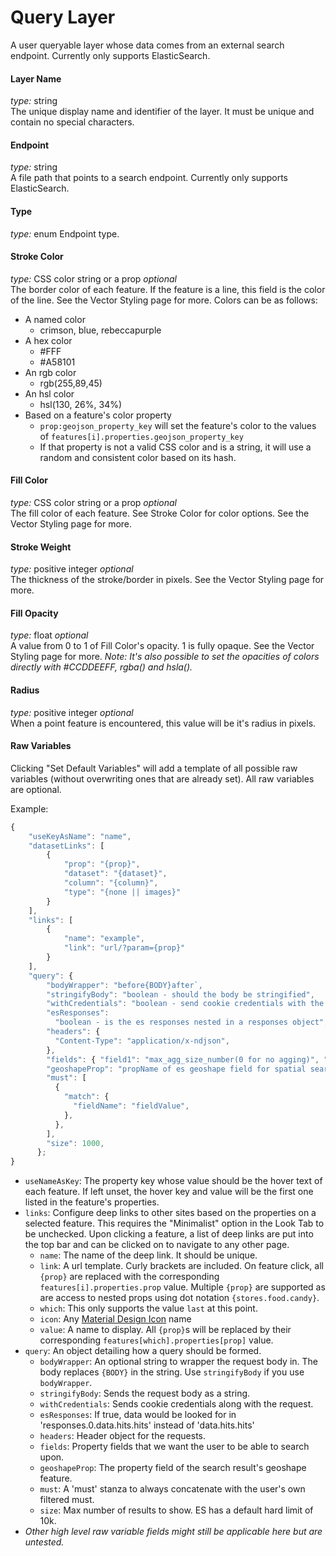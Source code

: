 # Query Layer

A user queryable layer whose data comes from an external search endpoint. Currently only supports ElasticSearch.

#### Layer Name

_type:_ string  
The unique display name and identifier of the layer. It must be unique and contain no special characters.

#### Endpoint

_type:_ string  
A file path that points to a search endpoint. Currently only supports ElasticSearch.

#### Type

_type:_ enum
Endpoint type.

#### Stroke Color

_type:_ CSS color string or a prop _optional_  
The border color of each feature. If the feature is a line, this field is the color of the line. See the Vector Styling page for more. Colors can be as follows:

- A named color
  - crimson, blue, rebeccapurple
- A hex color
  - #FFF
  - #A58101
- An rgb color
  - rgb(255,89,45)
- An hsl color
  - hsl(130, 26%, 34%)
- Based on a feature's color property
  - `prop:geojson_property_key` will set the feature's color to the values of `features[i].properties.geojson_property_key`
  - If that property is not a valid CSS color and is a string, it will use a random and consistent color based on its hash.

#### Fill Color

_type:_ CSS color string or a prop _optional_  
The fill color of each feature. See Stroke Color for color options. See the Vector Styling page for more.

#### Stroke Weight

_type:_ positive integer _optional_  
The thickness of the stroke/border in pixels. See the Vector Styling page for more.

#### Fill Opacity

_type:_ float _optional_  
A value from 0 to 1 of Fill Color's opacity. 1 is fully opaque. See the Vector Styling page for more.
_Note: It's also possible to set the opacities of colors directly with #CCDDEEFF, rgba() and hsla()._

#### Radius

_type:_ positive integer _optional_  
When a point feature is encountered, this value will be it's radius in pixels.

#### Raw Variables

Clicking "Set Default Variables" will add a template of all possible raw variables (without overwriting ones that are already set). All raw variables are optional.

Example:

```javascript
{
    "useKeyAsName": "name",
    "datasetLinks": [
        {
            "prop": "{prop}",
            "dataset": "{dataset}",
            "column": "{column}",
            "type": "{none || images}"
        }
    ],
    "links": [
        {
            "name": "example",
            "link": "url/?param={prop}"
        }
    ],
    "query": {
        "bodyWrapper": "before{BODY}after`,
        "stringifyBody": "boolean - should the body be stringified",
        "withCredentials": "boolean - send cookie credentials with the request",
        "esResponses":
          "boolean - is the es responses nested in a responses object",
        "headers": {
          "Content-Type": "application/x-ndjson",
        },
        "fields": { "field1": "max_agg_size_number(0 for no agging)", "field2": 0 },
        "geoshapeProp": "propName of es geoshape field for spatial searches",
        "must": [
          {
            "match": {
              "fieldName": "fieldValue",
            },
          },
        ],
        "size": 1000,
      };
}
```

- `useNameAsKey`: The property key whose value should be the hover text of each feature. If left unset, the hover key and value will be the first one listed in the feature's properties.
- `links`: Configure deep links to other sites based on the properties on a selected feature. This requires the "Minimalist" option in the Look Tab to be unchecked. Upon clicking a feature, a list of deep links are put into the top bar and can be clicked on to navigate to any other page.
  - `name`: The name of the deep link. It should be unique.
  - `link`: A url template. Curly brackets are included. On feature click, all `{prop}` are replaced with the corresponding `features[i].properties.prop` value. Multiple `{prop}` are supported as are access to nested props using dot notation `{stores.food.candy}`.
  - `which`: This only supports the value `last` at this point.
  - `icon`: Any [Material Design Icon](http://materialdesignicons.com/) name
  - `value`: A name to display. All `{prop}`s will be replaced by their corresponding `features[which].properties[prop]` value.
- `query`: An object detailing how a query should be formed.
  - `bodyWrapper`: An optional string to wrapper the request body in. The body replaces `{BODY}` in the string. Use `stringifyBody` if you use `bodyWrapper`.
  - `stringifyBody`: Sends the request body as a string.
  - `withCredentials`: Sends cookie credentials along with the request.
  - `esResponses`: If true, data would be looked for in 'responses.0.data.hits.hits' instead of 'data.hits.hits'
  - `headers`: Header object for the requests.
  - `fields`: Property fields that we want the user to be able to search upon.
  - `geoshapeProp`: The property field of the search result's geoshape feature.
  - `must`: A 'must' stanza to always concatenate with the user's own filtered must.
  - `size`: Max number of results to show. ES has a default hard limit of 10k.
- _Other high level raw variable fields might still be applicable here but are untested._

